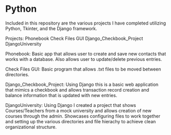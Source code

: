 # Python

Included in this repository are the various projects I have completed utilizing Python, Tkinter, and the Django framework.

Projects:
Phonebook
Check Files GUI
Django_Checkbook_Project
DjangoUniversity

Phonebook:
Basic app that allows user to create and save new contacts that works with a database. Also allows user to update/delete previous entries.

Check Files GUI:
Basic program that allows .txt files to be moved between directories.

Django_Checkbook_Project:
Using Django this is a basic web application that mimics a checkbook and allows transaction record creation and balance information that is updated with new entries.

DjangoUniversity:
Using Django I created a project that shows Courses/Teachers from a mock university and allows creation of new courses through the admin. Showcases configuring files to work together and setting up the various directories and file hierachy to achieve clean organizational structure.
